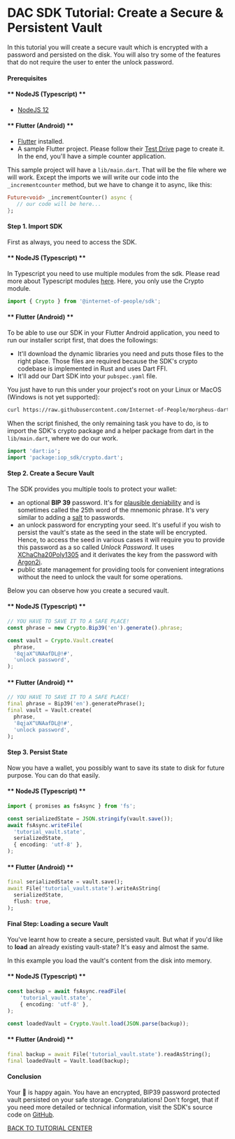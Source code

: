 # DAC SDK Tutorial: Create a Secure & Persistent Vault

In this tutorial you will create a secure vault which is encrypted with a password and persisted on the disk. You will also try some of the features that do not require the user to enter the unlock password.

#### Prerequisites

<!-- tabs:start -->

#### ** NodeJS (Typescript) **

- [NodeJS 12](https://nodejs.org/en/)

#### ** Flutter (Android) **

- [Flutter](https://flutter.dev/docs/get-started/install) installed.
- A sample Flutter project. Please follow their [Test Drive](https://flutter.dev/docs/get-started/test-drive) page to create it. In the end, you'll have a simple counter application.

This sample project will have a `lib/main.dart`.
That will be the file where we will work. Except the imports we will write our code into the `_incrementcounter` method, but we have to change it to async, like this:

```dart
Future<void> _incrementCounter() async {
   // our code will be here...
};
```

<!-- tabs:end -->

#### Step 1. Import SDK

First as always, you need to access the SDK.

<!-- tabs:start -->

#### ** NodeJS (Typescript) **

In Typescript you need to use multiple modules from the sdk. Please read more about Typescript modules [here](https://github.com/Internet-of-People/morpheus-ts/tree/master/packages/sdk#Modules).
Here, you only use the Crypto module.

```typescript
import { Crypto } from '@internet-of-people/sdk';
```

#### ** Flutter (Android) **

To be able to use our SDK in your Flutter Android application, you need to run our installer script first, that does the followings:

- It'll download the dynamic libraries you need and puts those files to the right place. Those files are required because the SDK's crypto codebase is implemented in Rust and uses Dart FFI.
- It'll add our Dart SDK into your `pubspec.yaml` file.

You just have to run this under your project's root on your Linux or MacOS (Windows is not yet supported):
```bash
curl https://raw.githubusercontent.com/Internet-of-People/morpheus-dart/master/tool/init-flutter-android.sh | sh
```

When the script finished, the only remaining task you have to do, is to import the SDK's crypto package and a helper package from dart in the `lib/main.dart`, where we do our work.

```dart
import 'dart:io';
import 'package:iop_sdk/crypto.dart';
```

<!-- tabs:end -->

#### Step 2. Create a Secure Vault

The SDK provides you multiple tools to protect your wallet:

- an optional **BIP 39** password. It's for [plausible deniability](https://en.wikipedia.org/wiki/Plausible_deniability) and is sometimes called the 25th word of the mnemonic phrase. It's very similar to adding a <a href="https://en.wikipedia.org/wiki/Salt_(cryptography)" target="_blank">salt</a> to passwords.
- an unlock password for encrypting your seed. It's useful if you wish to persist the vault's state as the seed in the state will be encrypted. Hence, to access the seed in various cases it will require you to provide this password as a so called *Unlock Password*. It uses [XChaCha20Poly1305](https://tools.ietf.org/html/draft-arciszewski-xchacha-03) and it derivates the key from the password with [Argon2i](https://en.wikipedia.org/wiki/Argon2).
- public state management for providing tools for convenient integrations without the need to unlock the vault for some operations.

Below you can observe how you create a secured vault.

<!-- tabs:start -->

#### ** NodeJS (Typescript) **

```typescript
// YOU HAVE TO SAVE IT TO A SAFE PLACE!
const phrase = new Crypto.Bip39('en').generate().phrase;

const vault = Crypto.Vault.create(
  phrase,
  '8qjaX^UNAafDL@!#',
  'unlock password',
);
```

#### ** Flutter (Android) **

```dart
// YOU HAVE TO SAVE IT TO A SAFE PLACE!
final phrase = Bip39('en').generatePhrase();
final vault = Vault.create(
  phrase,
  '8qjaX^UNAafDL@!#',
  'unlock password',
);
```

<!-- tabs:end -->

#### Step 3. Persist State

Now you have a wallet, you possibly want to save its state to disk for future purpose. You can do that easily.

<!-- tabs:start -->

#### ** NodeJS (Typescript) **

```typescript
import { promises as fsAsync } from 'fs';

const serializedState = JSON.stringify(vault.save());
await fsAsync.writeFile(
  'tutorial_vault.state',
  serializedState,
  { encoding: 'utf-8' },
);
```

#### ** Flutter (Android) **

```dart
final serializedState = vault.save();
await File('tutorial_vault.state').writeAsString(
  serializedState,
  flush: true,
);
```

<!-- tabs:end -->

#### Final Step: Loading a secure Vault

You've learnt how to create a secure, persisted vault. But what if you'd like to **load** an already existing vault-state?
It's easy and almost the same.

<p>
    In this example you load the vault's content from the disk into memory.
</p>

<!-- tabs:start -->

#### ** NodeJS (Typescript) **

```typescript
const backup = await fsAsync.readFile(
    'tutorial_vault.state',
    { encoding: 'utf-8' },
);

const loadedVault = Crypto.Vault.load(JSON.parse(backup));
```

#### ** Flutter (Android) **

```dart
final backup = await File('tutorial_vault.state').readAsString();
final loadedVault = Vault.load(backup);
```

<!-- tabs:end -->

#### Conclusion

Your 🦄 is happy again. You have an encrypted, BIP39 password protected vault persisted on your safe storage. Congratulations! Don't forget, that if you need more detailed or technical information, visit the SDK's source code on [GitHub](https://github.com/Internet-of-People/morpheus-ts/tree/master/packages/sdk).

<a href="/#/sdk/dac?id=tutorial-center" class="btn btn-sm btn-primary mt-5">BACK TO TUTORIAL CENTER</a>
